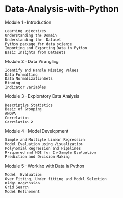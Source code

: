 # Data-Analysis-with-Python

Module 1 - Introduction

    Learning Objectives
    Understanding the Domain
    Understanding the  Dataset
    Python package for data science
    Importing and Exporting Data in Python
    Basic Insights from Datasets

Module 2 - Data Wrangling

    Identify and Handle Missing Values
    Data Formatting
    Data NormalizationSets
    Binning
    Indicator variables

Module 3 -  Exploratory Data Analysis

    Descriptive Statistics
    Basic of Grouping
    ANOVA
    Correlation
    Correlation 2

Module 4 - Model Development

    Simple and Multiple Linear Regression
    Model Evaluation using Visualization
    Polynomial Regression and Pipelines
    R-squared and MSE for In-Sample Evaluation
    Prediction and Decision Making

Module 5 - Working with Data in Python

    Model  Evaluation    
    Over Fitting, Under fitting and Model Selection 
    Ridge Regression
    Grid Search 
    Model Refinement 
